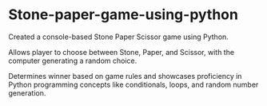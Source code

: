# Stone-paper-game-using-python

Created a console-based Stone Paper Scissor game using Python.

Allows player to choose between Stone, Paper, and Scissor, with the computer generating a random choice.

Determines winner based on game rules and showcases proficiency in Python programming concepts like conditionals, loops, and random number generation.

